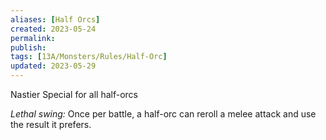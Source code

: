 ```yaml
---
aliases: [Half Orcs]
created: 2023-05-24
permalink: 
publish: 
tags: [13A/Monsters/Rules/Half-Orc]
updated: 2023-05-29
---
```


Nastier Special for all half-orcs

*Lethal swing:* Once per battle, a half-orc can reroll a melee attack and use the result it prefers.